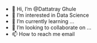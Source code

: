 - 👋 Hi, I’m @Dattatray Ghule
- 👀 I’m interested in Data Science
- 🌱 I’m currently learning ...
- 💞️ I’m looking to collaborate on ...
- 📫 How to reach me email

<!---
Dattatray Ghule/Dattatray Ghule is a ✨ special ✨ repository because its `README.md` (this file) appears on your GitHub profile.
You can click the Preview link to take a look at your changes.
--->
